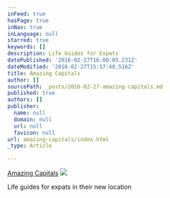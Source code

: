 ```yaml
---
inFeed: true
hasPage: true
inNav: true
inLanguage: null
starred: true
keywords: []
description: Life Guides for Expats
datePublished: '2016-02-27T16:00:05.231Z'
dateModified: '2016-02-27T15:57:48.516Z'
title: Amazing Capitals
author: []
sourcePath: _posts/2016-02-27-amazing-capitals.md
published: true
authors: []
publisher:
  name: null
  domain: null
  url: null
  favicon: null
url: amazing-capitals/index.html
_type: Article

---
```

[Amazing Capitals][0]
![](https://the-grid-user-content.s3-us-west-2.amazonaws.com/8c0be389-2dcc-4f04-ae9c-b40f88cec032.jpg)

Life guides for expats in their new location

[0]: http://ww.amazingcapitals.com/dusseldorf